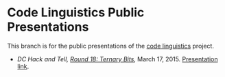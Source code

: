 # Code Linguistics Public Presentations

This branch is for the public presentations of the [code linguistics](https://github.com/thoppe/code-linguistics) project.

+ _DC Hack and Tell, [Round 18: Ternary Bits](http://www.meetup.com/DC-Hack-and-Tell/events/220231708/)_, March 17, 2015. [Presentation link](http://thoppe.github.io/code-linguistics/HnC_presentation.html).
